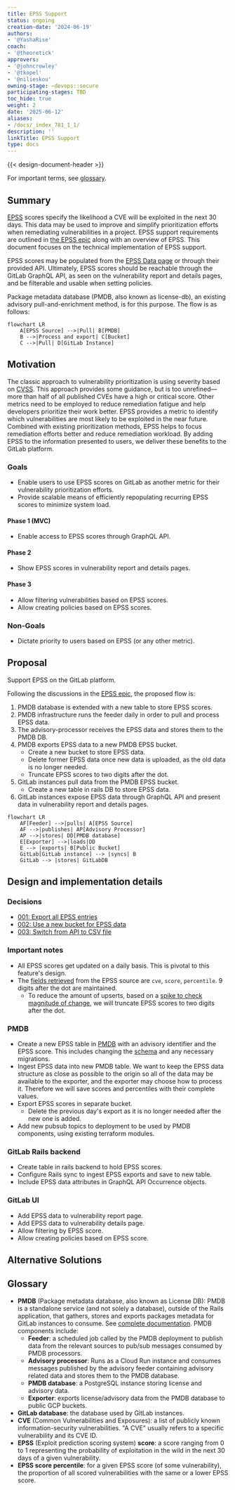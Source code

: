 ```yaml
---
title: EPSS Support
status: ongoing
creation-date: '2024-06-19'
authors:
- '@YashaRise'
coach:
- '@theoretick'
approvers:
- '@johncrowley'
- '@tkopel'
- '@nilieskou'
owning-stage: ~devops::secure
participating-stages: TBD
toc_hide: true
weight: 2
date: '2025-06-12'
aliases:
- /docs/_index_781_1_1/
description: ''
linkTitle: EPSS Support
type: docs
---
```


<!--
Before you start:

- Copy this file to a sub-directory and call it `index.md` for it to appear in
  the blueprint directory.
- Remove comment blocks for sections you've filled in.
  When your blueprint ready for review, all of these comment blocks should be
  removed.

To get started with a blueprint you can use this template to inform you about
what you may want to document in it at the beginning. This content will change
/ evolve as you move forward with the proposal.  You are not constrained by the
content in this template. If you have a good idea about what should be in your
blueprint, you can ignore the template, but if you don't know yet what should
be in it, this template might be handy.

- **Fill out this file as best you can.** At minimum, you should fill in the
  "Summary", and "Motivation" sections.  These can be brief and may be a copy
  of issue or epic descriptions if the initiative is already on Product's
  roadmap.
- **Create a MR for this blueprint.** Assign it to an Architecture Evolution
  Coach (i.e. a Principal+ engineer).
- **Merge early and iterate.** Avoid getting hung up on specific details and
  instead aim to get the goals of the blueprint clarified and merged quickly.
  The best way to do this is to just start with the high-level sections and fill
  out details incrementally in subsequent MRs.

Just because a blueprint is merged does not mean it is complete or approved.
Any blueprint is a working document and subject to change at any time.

When editing blueprints, aim for tightly-scoped, single-topic MRs to keep
discussions focused. If you disagree with what is already in a document, open a
new MR with suggested changes.

If there are new details that belong in the blueprint, edit the blueprint. Once
a feature has become "implemented", major changes should get new blueprints.

The canonical place for the latest set of instructions (and the likely source
of this file) is [here](https://gitlab.com/gitlab-org/gitlab/-/blob/master/doc/architecture/blueprints/_template.md).

Blueprint statuses you can use:

- "proposed"
- "accepted"
- "ongoing"
- "implemented"
- "postponed"
- "rejected"

-->

<!--
This is the title of your blueprint. Keep it short, simple, and descriptive. A
good title can help communicate what the blueprint is and should be considered
as part of any review.
-->

<!--
For long pages, consider creating a table of contents.
The `[_TOC_]` function is not supported on docs.gitlab.com.
-->
{{< design-document-header >}}

For important terms, see [glossary](#glossary).

## Summary

[EPSS](https://www.first.org/epss/faq) scores specify the likelihood a CVE will be exploited in the next 30 days. This data may be used to improve and simplify prioritization efforts when remediating vulnerabilities in a project. EPSS support requirements are outlined in [the EPSS epic](https://gitlab.com/groups/gitlab-org/-/epics/11544) along with an overview of EPSS. This document focuses on the technical implementation of EPSS support.

EPSS scores may be populated from the [EPSS Data page](https://www.first.org/epss/data_stats) or through their provided API. Ultimately, EPSS scores should be reachable through the GitLab GraphQL API, as seen on the vulnerability report and details pages, and be filterable and usable when setting policies.

Package metadata database (PMDB, also known as license-db), an existing advisory pull-and-enrichment method, is for this purpose. The flow is as follows:

```mermaid
flowchart LR
    A[EPSS Source] -->|Pull| B[PMDB]
    B -->|Process and export| C[Bucket]
    C -->|Pull| D[GitLab Instance]
```

<!--
This section is very important, because very often it is the only section that
will be read by team members. We sometimes call it an "Executive summary",
because executives usually don't have time to read entire document like this.
Focus on writing this section in a way that anyone can understand what it says,
the audience here is everyone: executives, product managers, engineers, wider
community members.

A good summary is probably at least a paragraph in length.
-->

## Motivation

The classic approach to vulnerability prioritization is using severity based on [CVSS](https://www.first.org/cvss/). This approach provides some guidance, but is too unrefined—more than half of all published CVEs have a high or critical score. Other metrics need to be employed to reduce remediation fatigue and help developers prioritize their work better. EPSS provides a metric to identify which vulnerabilities are most likely to be exploited in the near future. Combined with existing prioritization methods, EPSS helps to focus remediation efforts better and reduce remediation workload. By adding EPSS to the information presented to users, we deliver these benefits to the GitLab platform.

<!--
This section is for explicitly listing the motivation, goals and non-goals of
this blueprint. Describe why the change is important, all the opportunities,
and the benefits to users.

The motivation section can optionally provide links to issues that demonstrate
interest in a blueprint within the wider GitLab community. Links to
documentation for competing products and services is also encouraged in cases
where they demonstrate clear gaps in the functionality GitLab provides.

For concrete proposals we recommend laying out goals and non-goals explicitly,
but this section may be framed in terms of problem statements, challenges, or
opportunities. The latter may be a more suitable framework in cases where the
problem is not well-defined or design details not yet established.
-->

### Goals

- Enable users to use EPSS scores on GitLab as another metric for their vulnerability prioritization efforts.
- Provide scalable means of efficiently repopulating recurring EPSS scores to minimize system load.

#### Phase 1 (MVC)

- Enable access to EPSS scores through GraphQL API.

#### Phase 2

- Show EPSS scores in vulnerability report and details pages.

#### Phase 3

- Allow filtering vulnerabilities based on EPSS scores.
- Allow creating policies based on EPSS scores.

<!--
List the specific goals / opportunities of the blueprint.

- What is it trying to achieve?
- How will we know that this has succeeded?
- What are other less tangible opportunities here?
-->

### Non-Goals

- Dictate priority to users based on EPSS (or any other metric).

<!--
Listing non-goals helps to focus discussion and make progress. This section is
optional.

- What is out of scope for this blueprint?
-->

## Proposal

Support EPSS on the GitLab platform.

Following the discussions in the [EPSS epic](https://gitlab.com/groups/gitlab-org/-/epics/11544), the proposed flow is:

1. PMDB database is extended with a new table to store EPSS scores.
1. PMDB infrastructure runs the feeder daily in order to pull and process EPSS data.
1. The advisory-processor receives the EPSS data and stores them to the PMDB DB.
1. PMDB exports EPSS data to a new PMDB EPSS bucket.
    - Create a new bucket to store EPSS data.
    - Delete former EPSS data once new data is uploaded, as the old data is no longer needed.
    - Truncate EPSS scores to two digits after the dot.
1. GitLab instances pull data from the PMDB EPSS bucket.
    - Create a new table in rails DB to store EPSS data.
1. GitLab instances expose EPSS data through GraphQL API and present data in vulnerability report and details pages.

```mermaid
flowchart LR
    AF[Feeder] -->|pulls| A[EPSS Source]
    AF -->|publishes| AP[Advisory Processor]
    AP -->|stores| DD[PMDB database]
    E[Exporter] -->|loads|DD
    E --> |exports| B[Public Bucket]
    GitLab[GitLab instance] --> |syncs| B
    GitLab --> |stores| GitLabDB
```

<!--
This is where we get down to the specifics of what the proposal actually is,
but keep it simple!  This should have enough detail that reviewers can
understand exactly what you're proposing, but should not include things like
API designs or implementation. The "Design Details" section below is for the
real nitty-gritty.

You might want to consider including the pros and cons of the proposed solution so that they can be
compared with the pros and cons of alternatives.
-->

## Design and implementation details

### Decisions

- [001: Export all EPSS entries](decisions/001_export_all_epss.md)
- [002: Use a new bucket for EPSS data](decisions/002_use_new_bucket.md)
- [003: Switch from API to CSV file](decisions/003_switch_from_api_to_csv_file.md)

### Important notes

- All EPSS scores get updated on a daily basis. This is pivotal to this feature's design.
- The [fields retrieved](https://www.first.org/epss/data_stats) from the EPSS source are `cve`, `score`, `percentile`. 9 digits after the dot are maintained.
  - To reduce the amount of upserts, based on a [spike to check magnitude of change](https://gitlab.com/gitlab-org/gitlab/-/issues/468286), we will truncate EPSS scores to two digits after the dot.

### PMDB

- Create a new EPSS table in [PMDB](https://gitlab.com/gitlab-org/security-products/license-db) with an advisory identifier and the EPSS score. This includes changing the [schema](https://gitlab.com/gitlab-org/security-products/license-db/schema) and any necessary migrations.
- Ingest EPSS data into new PMDB table. We want to keep the EPSS data structure as close as possible to the origin so all of the data may be available to the exporter, and the exporter may choose how to process it. Therefore we will save scores and percentiles with their complete values.
- Export EPSS scores in separate bucket.
  - Delete the previous day's export as it is no longer needed after the new one is added.
- Add new pubsub topics to deployment to be used by PMDB components, using existing terraform modules.

### GitLab Rails backend

- Create table in rails backend to hold EPSS scores.
- Configure Rails sync to ingest EPSS exports and save to new table.
- Include EPSS data attributes in GraphQL API Occurrence objects.

### GitLab UI

- Add EPSS data to vulnerability report page.
- Add EPSS data to vulnerability details page.
- Allow filtering by EPSS score.
- Allow creating policies based on EPSS score.

<!--
This section should contain enough information that the specifics of your
change are understandable. This may include API specs (though not always
required) or even code snippets. If there's any ambiguity about HOW your
proposal will be implemented, this is the place to discuss them.

If you are not sure how many implementation details you should include in the
blueprint, the rule of thumb here is to provide enough context for people to
understand the proposal. As you move forward with the implementation, you may
need to add more implementation details to the blueprint, as those may become
an important context for important technical decisions made along the way. A
blueprint is also a register of such technical decisions. If a technical
decision requires additional context before it can be made, you probably should
document this context in a blueprint. If it is a small technical decision that
can be made in a merge request by an author and a maintainer, you probably do
not need to document it here. The impact a technical decision will have is
another helpful information - if a technical decision is very impactful,
documenting it, along with associated implementation details, is advisable.

If it's helpful to include workflow diagrams or any other related images.
Diagrams authored in GitLab flavored markdown are preferred. In cases where
that is not feasible, images should be placed under `images/` in the same
directory as the `index.md` for the proposal.
-->

## Alternative Solutions

<!--
It might be a good idea to include a list of alternative solutions or paths considered, although it is not required. Include pros and cons for
each alternative solution/path.

"Do nothing" and its pros and cons could be included in the list too.
-->

## Glossary

- **PMDB** (Package metadata database, also known as License DB): PMDB is a standalone service (and not solely a database), outside of the Rails application, that gathers, stores and exports packages metadata for GitLab instances to consume. See [complete documentation](https://gitlab.com/gitlab-org/security-products/license-db/deployment/-/blob/main/docs/DESIGN.md?ref_type=heads). PMDB components include:
  - **Feeder**: a scheduled job called by the PMDB deployment to publish data from the relevant sources to pub/sub messages consumed by PMDB processors.
  - **Advisory processor**: Runs as a Cloud Run instance and consumes messages published by the advisory feeder containing advisory related data and stores them to the PMDB database.
  - **PMDB database**: a PostgreSQL instance storing license and advisory data.
  - **Exporter**: exports license/advisory data from the PMDB database to public GCP buckets.
- **GitLab database**: the database used by GitLab instances.
- **CVE** (Common Vulnerabilities and Exposures): a list of publicly known information-security vulnerabilities. "A CVE" usually refers to a specific vulnerability and its CVE ID.
- **EPSS** (Exploit prediction scoring system) **score**: a score ranging from 0 to 1 representing the probability of exploitation in the wild in the next 30 days of a given vulnerability.
- **EPSS score percentile**: for a given EPSS score (of some vulnerability), the proportion of all scored vulnerabilities with the same or a lower EPSS score.
